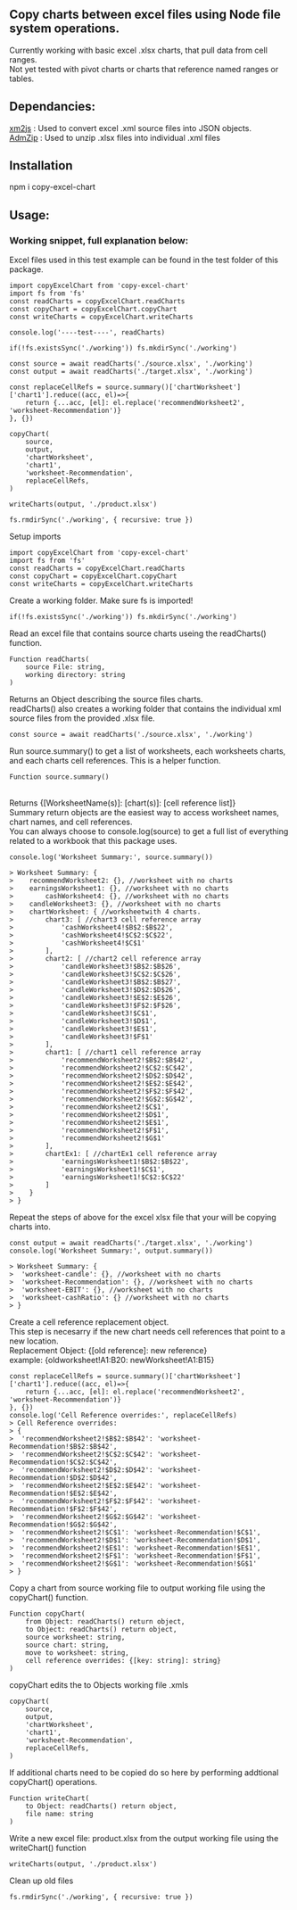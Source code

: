 ## Copy charts between excel files using Node file system operations. 
 Currently working with basic excel .xlsx charts, that pull data from cell ranges. <br>
 Not yet tested with pivot charts or charts that reference named ranges or tables.

## Dependancies:
[xm2js](https://www.npmjs.com/package/xml2js) : Used to convert excel .xml source files into JSON objects. <br> 
[AdmZip](https://www.npmjs.com/package/adm-zip) : Used to unzip .xlsx files into individual .xml files <br> 

## Installation
npm i copy-excel-chart

## Usage: 

### Working snippet, full explanation below: 
Excel files used in this test example can be found in the test folder of this package.
```
import copyExcelChart from 'copy-excel-chart'
import fs from 'fs'
const readCharts = copyExcelChart.readCharts
const copyChart = copyExcelChart.copyChart
const writeCharts = copyExcelChart.writeCharts

console.log('----test----', readCharts)

if(!fs.existsSync('./working')) fs.mkdirSync('./working')

const source = await readCharts('./source.xlsx', './working') 
const output = await readCharts('./target.xlsx', './working') 

const replaceCellRefs = source.summary()['chartWorksheet']['chart1'].reduce((acc, el)=>{
    return {...acc, [el]: el.replace('recommendWorksheet2', 'worksheet-Recommendation')}
}, {})

copyChart(
    source, 
    output, 
    'chartWorksheet', 
    'chart1', 
    'worksheet-Recommendation', 
    replaceCellRefs, 
)

writeCharts(output, './product.xlsx') 

fs.rmdirSync('./working', { recursive: true })

```

Setup imports
```
import copyExcelChart from 'copy-excel-chart'
import fs from 'fs'
const readCharts = copyExcelChart.readCharts
const copyChart = copyExcelChart.copyChart
const writeCharts = copyExcelChart.writeCharts
```

Create a working folder. Make sure fs is imported!
```
if(!fs.existsSync('./working')) fs.mkdirSync('./working') 
```

Read an excel file that contains source charts useing the readCharts() function. <br>
```
Function readCharts(
    source File: string, 
    working directory: string
)
```
Returns an Object describing the source files charts.<br>
readCharts() also creates a working folder that contains the individual xml source files from the provided .xlsx file.<br>
```
const source = await readCharts('./source.xlsx', './working') 
```

Run source.summary() to get a list of worksheets, each worksheets charts, and each charts cell references. This is a helper function. <br>
```
Function source.summary()
 ```
<br>
Returns {[WorksheetName(s)]: [chart(s)]: [cell reference list]} <br>
Summary return objects are the easiest way to access worksheet names, chart names, and cell references. <br>
You can always choose to console.log(source) to get a full list of everything related to a workbook that this package uses.

```
console.log('Worksheet Summary:', source.summary()) 

> Worksheet Summary: {
>    recommendWorksheet2: {}, //worksheet with no charts
>    earningsWorksheet1: {}, //worksheet with no charts
>        cashWorksheet4: {}, //worksheet with no charts
>    candleWorksheet3: {}, //worksheet with no charts
>    chartWorksheet: { //worksheetwith 4 charts.
>        chart3: [ //chart3 cell reference array
>            'cashWorksheet4!$B$2:$B$22', 
>            'cashWorksheet4!$C$2:$C$22',
>            'cashWorksheet4!$C$1'
>        ],
>        chart2: [ //chart2 cell reference array
>            'candleWorksheet3!$B$2:$B$26', 
>            'candleWorksheet3!$C$2:$C$26',
>            'candleWorksheet3!$B$2:$B$27',
>            'candleWorksheet3!$D$2:$D$26',
>            'candleWorksheet3!$E$2:$E$26',
>            'candleWorksheet3!$F$2:$F$26',
>            'candleWorksheet3!$C$1',
>            'candleWorksheet3!$D$1',
>            'candleWorksheet3!$E$1',
>            'candleWorksheet3!$F$1'
>        ],
>        chart1: [ //chart1 cell reference array
>            'recommendWorksheet2!$B$2:$B$42', 
>            'recommendWorksheet2!$C$2:$C$42',
>            'recommendWorksheet2!$D$2:$D$42',
>            'recommendWorksheet2!$E$2:$E$42',
>            'recommendWorksheet2!$F$2:$F$42',
>            'recommendWorksheet2!$G$2:$G$42',
>            'recommendWorksheet2!$C$1',
>            'recommendWorksheet2!$D$1',
>            'recommendWorksheet2!$E$1',
>            'recommendWorksheet2!$F$1',
>            'recommendWorksheet2!$G$1'
>        ],
>        chartEx1: [ //chartEx1 cell reference array
>            'earningsWorksheet1!$B$2:$B$22', 
>            'earningsWorksheet1!$C$1',
>            'earningsWorksheet1!$C$2:$C$22'
>        ]
>    }
> }
```

Repeat the steps of above for the excel xlsx file that your will be copying charts into. <br>
```
const output = await readCharts('./target.xlsx', './working') 
console.log('Worksheet Summary:', output.summary())

> Worksheet Summary: { 
>  'worksheet-candle': {}, //worksheet with no charts
>  'worksheet-Recommendation': {}, //worksheet with no charts
>  'worksheet-EBIT': {}, //worksheet with no charts
>  'worksheet-cashRatio': {} //worksheet with no charts
> }
```

Create a cell reference replacement object. <br>
This step is necesarry if the new chart needs cell references that point to a new location. <br>
Replacement Object: {[old reference]: new reference} <br>
example: {oldworksheet!A1:B20: newWorksheet!A1:B15}<br>
```
const replaceCellRefs = source.summary()['chartWorksheet']['chart1'].reduce((acc, el)=>{
    return {...acc, [el]: el.replace('recommendWorksheet2', 'worksheet-Recommendation')}
}, {})
console.log('Cell Reference overrides:', replaceCellRefs)
> Cell Reference overrides:
> {
>  'recommendWorksheet2!$B$2:$B$42': 'worksheet-Recommendation!$B$2:$B$42',
>  'recommendWorksheet2!$C$2:$C$42': 'worksheet-Recommendation!$C$2:$C$42',
>  'recommendWorksheet2!$D$2:$D$42': 'worksheet-Recommendation!$D$2:$D$42',
>  'recommendWorksheet2!$E$2:$E$42': 'worksheet-Recommendation!$E$2:$E$42',
>  'recommendWorksheet2!$F$2:$F$42': 'worksheet-Recommendation!$F$2:$F$42',
>  'recommendWorksheet2!$G$2:$G$42': 'worksheet-Recommendation!$G$2:$G$42',
>  'recommendWorksheet2!$C$1': 'worksheet-Recommendation!$C$1',
>  'recommendWorksheet2!$D$1': 'worksheet-Recommendation!$D$1',
>  'recommendWorksheet2!$E$1': 'worksheet-Recommendation!$E$1',
>  'recommendWorksheet2!$F$1': 'worksheet-Recommendation!$F$1',
>  'recommendWorksheet2!$G$1': 'worksheet-Recommendation!$G$1'
> }

```
Copy a chart from source working file to output working file using the copyChart() function.<br>
```
Function copyChart( 
    from Object: readCharts() return object, 
    to Object: readCharts() return object,  
    source worksheet: string,
    source chart: string,  
    move to worksheet: string, 
    cell reference overrides: {[key: string]: string} 
)
```
copyChart edits the to Objects working file .xmls
```
copyChart(
    source, 
    output, 
    'chartWorksheet', 
    'chart1', 
    'worksheet-Recommendation', 
    replaceCellRefs, 
)
```

If additional charts need to be copied do so here by performing addtional copyChart() operations. <br>
```
Function writeChart(
    to Object: readCharts() return object,
    file name: string
)
```
Write a new excel file: product.xlsx from the output working file using the writeChart() function <br>
```
writeCharts(output, './product.xlsx') 
```

Clean up old files <br>
```
fs.rmdirSync('./working', { recursive: true })
```
